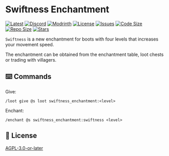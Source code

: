 # Swiftness Enchantment

[![Latest](https://img.shields.io/github/v/release/lullaby6/swiftness-enchantment-data-pack?color=blueviolet&logo=github)](https://github.com/lullaby6/swiftness-enchantment-data-pack/releases)
[![Discord](https://img.shields.io/discord/1327308441324097681?label=discord&color=blue&logo=discord)](https://discord.gg/5UdcDa5xNC)
[![Modrinth](https://img.shields.io/modrinth/dt/swiftness-enchantment-data-pack?label=modrinth&logo=modrinth)](https://modrinth.com/datapack/swiftness-enchantment)
[![License](https://img.shields.io/github/license/lullaby6/auth-data-pack)](https://github.com/lullaby6/auth-data-pack/blob/main/LICENSE)
[![Issues](https://img.shields.io/github/issues/lullaby6/swiftness-enchantment-data-pack?color=orange&logo=github)](https://github.com/lullaby6/swiftness-enchantment-data-pack/issues)
[![Code Size](https://img.shields.io/github/languages/code-size/lullaby6/swiftness-enchantment-data-pack?color=purple&logoColor=white)](https://github.com/lullaby6/swiftness-enchantment-data-pack)
[![Repo Size](https://img.shields.io/github/repo-size/lullaby6/swiftness-enchantment-data-pack?logo=dropbox&color=red)](https://github.com/lullaby6/swiftness-enchantment-data-pack)
[![Stars](https://img.shields.io/github/stars/lullaby6/swiftness-enchantment-data-pack?logo=github&color=yellow)](https://github.com/lullaby6/swiftness-enchantment-data-pack/stargazers)

`Swiftness` is a new enchantment for boots with four levels that increases your movement speed.

The enchantment can be obtained from the enchantment table, loot chests or trading with villagers.

## ⌨️ Commands

Give:

```mcfunction
/loot give @s loot swiftness_enchantment:<level>
```

Enchant:

```mcfunction
/enchant @s swiftness_enchantment:swiftness <level>
```

## 🪪 License

[AGPL-3.0-or-later](https://github.com/lullaby6/swiftness-enchantment-data-pack/blob/main/LICENSE)